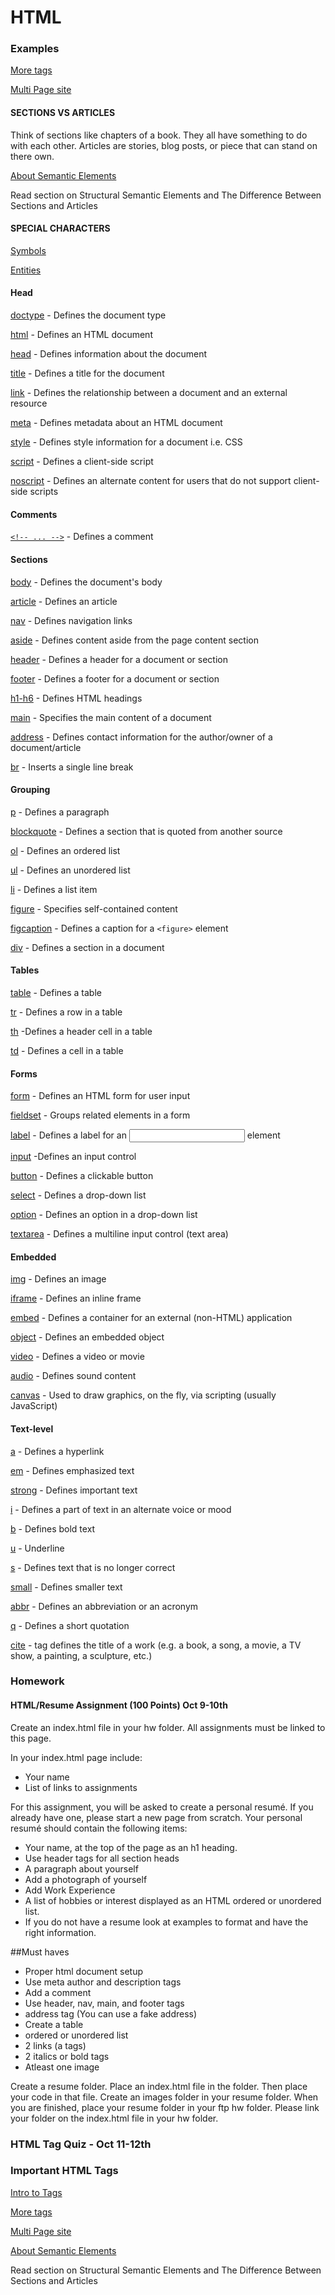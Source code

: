# HTML

### Examples

[More tags](https://github.com/zevenrodriguez/CIM111/tree/master/week7/moreTags)

[Multi Page site](https://github.com/zevenrodriguez/CIM111/tree/master/week7/aboutMe)

#### SECTIONS VS ARTICLES

Think of sections like chapters of a book. They all have something to do with each other. Articles are stories, blog posts, or piece that can stand on there own.

[About Semantic Elements](http://vanseodesign.com/web-design/html5-semantic-elements/)

Read section on Structural Semantic Elements and The Difference Between Sections and Articles

#### SPECIAL CHARACTERS

[Symbols](http://www.w3schools.com/html/html_symbols.asp)

[Entities](http://www.w3schools.com/html/html_entities.asp)

#### Head

[doctype](http://www.w3schools.com/tags/tag_doctype.asp) - Defines the document type

[html](http://www.w3schools.com/tags/tag_html.asp) - Defines an HTML document

[head](http://www.w3schools.com/tags/tag_head.asp) - Defines information about the document

[title](http://www.w3schools.com/tags/tag_title.asp) - Defines a title for the document

[link](http://www.w3schools.com/tags/tag_link.asp) - Defines the relationship between a document and an external resource

[meta](http://www.w3schools.com/tags/tag_meta.asp) - Defines metadata about an HTML document

[style](http://www.w3schools.com/tags/tag_style.asp) - Defines style information for a document i.e. CSS

[script](http://www.w3schools.com/tags/tag_script.asp) - Defines a client-side script

[noscript](http://www.w3schools.com/tags/tag_noscript.asp) - Defines an alternate content for users that do not support client-side scripts

#### Comments

[```<!-- ... -->```](http://www.w3schools.com/tags/tag_comment.asp)  - Defines a comment

#### Sections

[body](http://www.w3schools.com/tags/tag_body.asp) - Defines the document's body

[article](http://www.w3schools.com/tags/tag_article.asp) - Defines an article

[nav](http://www.w3schools.com/tags/tag_nav.asp) - Defines navigation links

[aside](http://www.w3schools.com/tags/tag_aside.asp) - Defines content aside from the page content section

[header](http://www.w3schools.com/tags/tag_footer.asp) - Defines a header for a document or section

[footer](http://www.w3schools.com/tags/tag_footer.asp) - Defines a footer for a document or section

[h1-h6](http://www.w3schools.com/tags/tag_hn.asp) - Defines HTML headings

[main](http://www.w3schools.com/tags/tag_main.asp) - Specifies the main content of a document

[address](http://www.w3schools.com/tags/tag_address.asp) - Defines contact information for the author/owner of a document/article

[br](http://www.w3schools.com/tags/tag_br.asp) - Inserts a single line break

#### Grouping

[p](http://www.w3schools.com/tags/tag_p.asp) - Defines a paragraph

[blockquote](http://www.w3schools.com/tags/tag_blockquote.asp) - Defines a section that is quoted from another source

[ol](http://www.w3schools.com/tags/tag_ol.asp) - Defines an ordered list

[ul](http://www.w3schools.com/tags/tag_ul.asp) - Defines an unordered list

[li](http://www.w3schools.com/tags/tag_li.asp) - Defines a list item

[figure](http://www.w3schools.com/tags/tag_figure.asp) - Specifies self-contained content

[figcaption](http://www.w3schools.com/tags/tag_figcaption.asp) - Defines a caption for a ```<figure>``` element

[div](http://www.w3schools.com/tags/tag_div.asp) - Defines a section in a document

#### Tables

[table](http://www.w3schools.com/tags/tag_table.asp) - Defines a table

[tr](http://www.w3schools.com/tags/tag_tr.asp) - Defines a row in a table

[th](http://www.w3schools.com/tags/tag_th.asp) -Defines a header cell in a table

[td](http://www.w3schools.com/tags/tag_td.asp) - Defines a cell in a table

#### Forms

[form](http://www.w3schools.com/tags/tag_form.asp) - Defines an HTML form for user input

[fieldset](http://www.w3schools.com/tags/tag_fieldset.asp) - Groups related elements in a form

[label](http://www.w3schools.com/tags/tag_label.asp) - Defines a label for an <input> element

[input](http://www.w3schools.com/tags/tag_input.asp) -Defines an input control

[button](http://www.w3schools.com/tags/tag_button.asp) - Defines a clickable button

[select](http://www.w3schools.com/tags/tag_select.asp) - Defines a drop-down list

[option](http://www.w3schools.com/tags/tag_option.asp) - Defines an option in a drop-down list

[textarea](http://www.w3schools.com/tags/tag_textarea.asp) - Defines a multiline input control (text area)

#### Embedded

[img](http://www.w3schools.com/tags/tag_img.asp) - Defines an image

[iframe](http://www.w3schools.com/tags/tag_iframe.asp) - Defines an inline frame

[embed](http://www.w3schools.com/tags/tag_embed.asp) - Defines a container for an external (non-HTML) application

[object](http://www.w3schools.com/tags/tag_object.asp) - Defines an embedded object

[video](http://www.w3schools.com/tags/tag_video.asp) - Defines a video or movie

[audio](http://www.w3schools.com/tags/tag_audio.asp) - Defines sound content

[canvas](http://www.w3schools.com/tags/tag_canvas.asp) - Used to draw graphics, on the fly, via scripting (usually JavaScript)

#### Text-level

[a](http://www.w3schools.com/tags/tag_a.asp) - Defines a hyperlink

[em](http://www.w3schools.com/tags/tag_em.asp) - Defines emphasized text

[strong](http://www.w3schools.com/tags/tag_strong.asp) - Defines important text

[i](http://www.w3schools.com/tags/tag_i.asp) - Defines a part of text in an alternate voice or mood

[b](http://www.w3schools.com/tags/tag_b.asp) - Defines bold text

[u](http://www.w3schools.com/tags/tag_u.asp) - Underline

[s](http://www.w3schools.com/tags/tag_s.asp) - Defines text that is no longer correct

[small](http://www.w3schools.com/tags/tag_small.asp) - Defines smaller text

[abbr](http://www.w3schools.com/tags/tag_abbr.asp) - Defines an abbreviation or an acronym

[q](http://www.w3schools.com/tags/tag_q.asp) - Defines a short quotation

[cite](http://www.w3schools.com/tags/tag_cite.asp) -  tag defines the title of a work (e.g. a book, a song, a movie, a TV show, a painting, a sculpture, etc.)



### Homework

#### HTML/Resume Assignment (100 Points) Oct 9-10th

Create an index.html file in your hw folder. All assignments must be linked to this page. 

In your index.html page include:

* Your name
* List of links to assignments

For this assignment, you will be asked to create a personal resumé. If you already have one, please start a new page from scratch. Your personal resumé should contain the following items:

* Your name, at the top of the page as an h1 heading.
* Use header tags for all section heads
* A paragraph about yourself
* Add a photograph of yourself
* Add Work Experience
* A list of hobbies or interest displayed as an HTML ordered or unordered list.
* If you do not have a resume look at examples to format and have the right information.

##Must haves
* Proper html document setup
* Use meta author and description tags
* Add a comment
* Use header, nav, main, and footer tags
* address tag (You can use a fake address)
* Create a table
* ordered or unordered list
* 2 links (a tags)
* 2 italics or bold tags
* Atleast one image

Create a resume folder. Place an index.html file in the folder. Then place your code in that file. Create an images folder in your resume folder. When you are finished, place your resume folder in your ftp hw folder. Please link your folder on the index.html file in your hw folder.

### HTML Tag Quiz - Oct 11-12th

### Important HTML Tags

[Intro to Tags](https://github.com/zevenrodriguez/CIM111/blob/master/week6/examples/basicTags.html)

[More tags](https://github.com/zevenrodriguez/CIM111/tree/master/week7/moreTags)

[Multi Page site](https://github.com/zevenrodriguez/CIM111/tree/master/week7/aboutMe)

[About Semantic Elements](http://vanseodesign.com/web-design/html5-semantic-elements/)

Read section on Structural Semantic Elements and The Difference Between Sections and Articles

